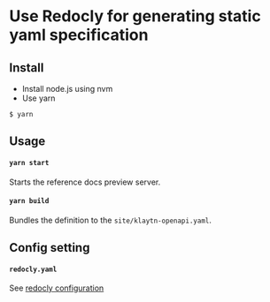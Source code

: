 # Use Redocly for generating static yaml specification

## Install
- Install node.js using nvm
- Use yarn 
```shell
$ yarn
```

## Usage
#### `yarn start`
Starts the reference docs preview server.

#### `yarn build`
Bundles the definition to the `site/klaytn-openapi.yaml`.

## Config setting
#### `redocly.yaml`
See [redocly configuration](https://redocly.com/docs/cli/configuration/)
